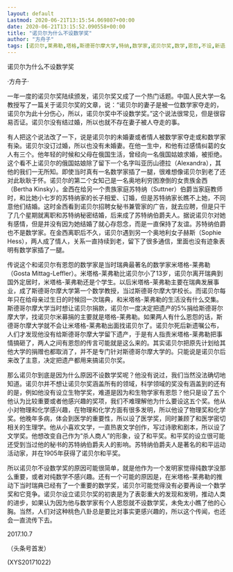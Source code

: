 ```yaml
---
layout: default
Lastmod: 2020-06-21T13:15:54.069807+00:00
date: 2020-06-21T13:15:52.090558+00:00
title: "诺贝尔为什么不设数学奖"
author: "方舟子"
tags: [诺贝尔,莱弗勒,塔格,斯德哥尔摩大学,特纳,数学家,诺贝尔奖,数学,恩怨,不设,新语丝]
---
```


诺贝尔为什么不设数学奖

·方舟子·

一年一度的诺贝尔奖陆续颁发，诺贝尔奖又成了一个热门话题。中国人民大学一名教授写了一篇关于诺贝尔奖的文章，说：“诺贝尔的妻子是被一位数学家夺走的，诺贝尔为此十分伤心，所以，诺贝尔奖中不设数学奖。”这个说法很常见，但是很容易否证。诺贝尔没有结过婚，所以也就不存在妻子被人夺走的事。

有人把这个说法改了一下，说是诺贝尔的未婚妻或者情人被数学家夺走或和数学家有染。诺贝尔没订过婚，所以也没有未婚妻。在他一生中，和他有过感情纠葛的女人有三个。他年轻的时候和父母在俄国生活，曾经向一名俄国姑娘求婚，被拒绝。这个看不上诺贝尔的俄国姑娘除了留下一个名字叫亚历山德拉（Alexandra），其他的我们一无所知。即使当时真有一名数学家插了一腿，很难想像诺贝尔到老了还对此耿耿于怀。诺贝尔的第二个女知己是一名奥地利穷困潦倒的女贵族金西（Bertha Kinsky）。金西在给另一个贵族家庭苏特纳（Suttner）伯爵当家庭教师时，和比她小七岁的苏特纳家的长子相爱、订婚，但是苏特纳家长瞧不上她，不同意他们结婚。这时金西看到诺贝尔招聘女秘书兼管家的广告，就去应聘，但是只干了几个星期就离职和苏特纳秘密结婚，后来成了苏特纳伯爵夫人。据说诺贝尔对她有感情，但是并没有因为她结婚了就心存怨念，而是一直保持了友谊。苏特纳伯爵也不是数学家。在金西离职后不久，诺贝尔遇到另一个奥地利女子赫斯（Sophie Hess），两人成了情人，关系一直持续到老，留下了很多通信，里面也没有迹象表明有数学家插了一腿。

传说这个和诺贝尔有恩怨的数学家是当时瑞典最著名的数学家米塔格-莱弗勒（Gosta Mittag-Leffler）。米塔格-莱弗勒比诺贝尔小了13岁，诺贝尔离开瑞典到国外定居时，米塔格-莱弗勒还是个学生。以后米塔格-莱弗勒主要在瑞典发展事业，成了斯德哥尔摩大学第一个数学教授，当过斯德哥尔摩大学校长。而诺贝尔每年只在给母亲过生日的时候回一次瑞典，和米塔格-莱弗勒的生活没有什么交集。斯德哥尔摩大学当时想让诺贝尔捐款，诺贝尔一度决定把遗产的5%捐给斯德哥尔摩大学，找诺贝尔米募捐的主要就是塔格-莱弗勒。如果两人有什么恩怨的话，斯德哥尔摩大学就不会让米塔格-莱弗勒出面找诺贝尔了。诺贝尔死后新遗嘱公布，人们才发现他没有给斯德哥尔摩大学留下遗产，于是有人指责米塔格-莱弗勒把事情搞砸了，两人之间有恩怨的传言可能就是这么来的。其实诺贝尔把原先计划给其他大学的捐赠也都取消了，并不是专门针对斯德哥尔摩大学的。只能说是诺贝尔后来改了主意，决定把遗产都用来搞诺贝尔奖。

那么诺贝尔到底是因为什么原因不设数学奖呢？他没有说过，我们当然没法确切地知道。诺贝尔并不想让诺贝尔奖涵盖所有的领域，科学领域的奖没有涵盖到的还有的是，例如他没有设立生物学奖，难道是因为和生物学家有恩怨？他只是设了五个他认为比较重要或者他感兴趣的奖项，我们不难理解他为什么要设这五个奖。他从小对物理和化学感兴趣，在物理和化学方面有很多发明，所以他设了物理奖和化学奖。他晚年多病，体会到医学的重要性，所以设了医学奖，同时兼顾了和医学密切相关的生理学。他从小喜欢文学，一直热衷文学创作，写过诗歌和剧本，所以设了文学奖。他想改变自己作为“杀人商人”的形象，设了和平奖。和平奖的设立很可能还受到当过他的秘书的苏特纳伯爵夫人的影响。苏特纳伯爵夫人是著名的和平运动活动家，并在1905年获得了诺贝尔和平奖。

所以诺贝尔不设数学奖的原因可能很简单，就是他作为一个发明家觉得纯数学没那么重要，或者对纯数学不感兴趣。还有一个可能的原因是，在米塔格-莱弗勒的推动下当时瑞典已经有了一个重要的数学奖，诺贝尔可能觉得没有必要再设一个数学奖和它竞争。诺贝尔设立诺贝尔奖的初衷是为了表彰重大的发现和发明，推动人类的进步，如果认为因为他与数学家有个人恩怨就不设数学奖，未免太小瞧了他的心胸。当然，人们对这种桃色八卦总是要比对事实更感兴趣的，所以这个传闻，也还会一直流传下去。

2017.10.7

（头条号首发）

(XYS20171022)

